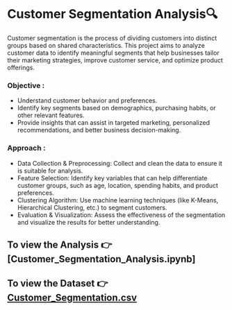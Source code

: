 # Customer Segmentation Analysis🔍
Customer segmentation is the process of dividing customers into distinct groups based on shared characteristics. This project aims to analyze customer data to identify meaningful segments that help businesses tailor their marketing strategies, improve customer service, and optimize product offerings.

### Objective :

- Understand customer behavior and preferences.
- Identify key segments based on demographics, purchasing habits, or other relevant features.
- Provide insights that can assist in targeted marketing, personalized recommendations, and better business decision-making.
### Approach :

- Data Collection & Preprocessing: Collect and clean the data to ensure it is suitable for analysis.
- Feature Selection: Identify key variables that can help differentiate customer groups, such as age, location, spending habits, and product preferences.
- Clustering Algorithm: Use machine learning techniques (like K-Means, Hierarchical Clustering, etc.) to segment customers.
- Evaluation & Visualization: Assess the effectiveness of the segmentation and visualize the results for better understanding.
  

 ## To view the Analysis  👉 [Customer_Segmentation_Analysis.ipynb]
  
 ## To view the Dataset    👉 [Customer_Segmentation.csv](https://github.com/Archi20876/machine-learning-repos/blob/main/Data%20Analysis/Customer%20Segmentation%20Analysis/Shopping%20Mall%20Customer%20Segmentation%20Data%20.csv)
